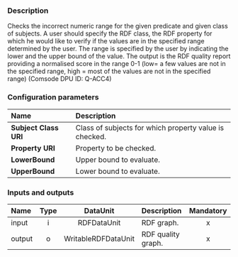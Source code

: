 ### Description

Checks the incorrect numeric range for the given predicate and given class of subjects. A user should specify the RDF class, the RDF property for which he would like to verify if the values are in the specified range determined by the user. The range is specified by the user by indicating the lower and the upper bound of the value. The output is the RDF quality report providing a normalised score in the range 0-1 (low= a few values are not in the specified range, high = most of the values are not in the specified range) (Comsode DPU ID: Q-ACC4)

### Configuration parameters

| Name | Description |
|:----|:----|
|**Subject Class URI** 	                  |Class of subjects for which property value is checked.       |
|**Property URI**		          |Property to be checked.           	       |
|**LowerBound**                  |Upper bound to evaluate.                |
|**UpperBound**                  |Lower bound to evaluate.                |

### Inputs and outputs

|Name |Type | DataUnit | Description | Mandatory |
|:--------|:------:|:------:|:-------------|:---------------------:|
|input |i |RDFDataUnit |RDF graph. |x|
|output |o |WritableRDFDataUnit |RDF quality graph. |x|
